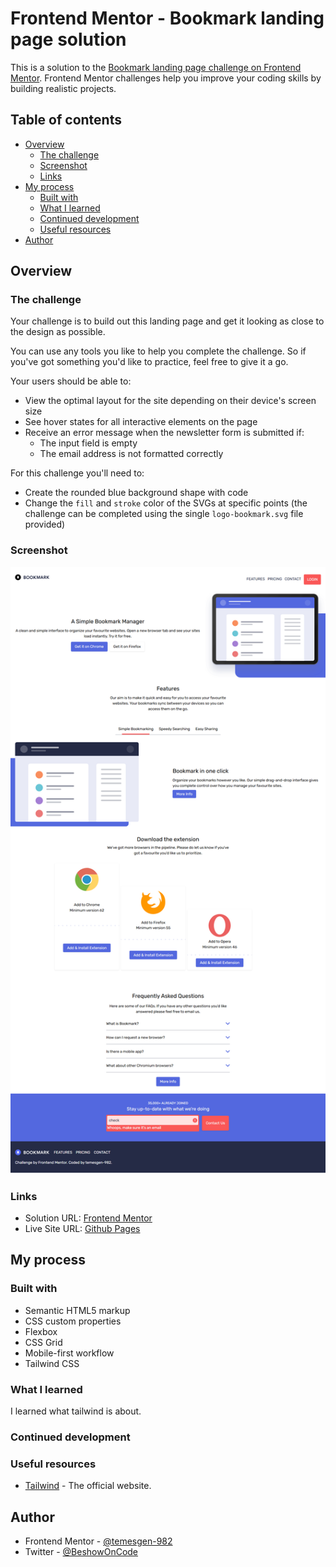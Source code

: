 # Frontend Mentor - Bookmark landing page solution

This is a solution to the [Bookmark landing page challenge on Frontend Mentor](https://www.frontendmentor.io/challenges/bookmark-landing-page-5d0b588a9edda32581d29158). Frontend Mentor challenges help you improve your coding skills by building realistic projects.

## Table of contents

- [Overview](#overview)
  - [The challenge](#the-challenge)
  - [Screenshot](#screenshot)
  - [Links](#links)
- [My process](#my-process)
  - [Built with](#built-with)
  - [What I learned](#what-i-learned)
  - [Continued development](#continued-development)
  - [Useful resources](#useful-resources)
- [Author](#author)

## Overview

### The challenge

Your challenge is to build out this landing page and get it looking as close to the design as possible.

You can use any tools you like to help you complete the challenge. So if you've got something you'd like to practice, feel free to give it a go.

Your users should be able to:

- View the optimal layout for the site depending on their device's screen size
- See hover states for all interactive elements on the page
- Receive an error message when the newsletter form is submitted if:
  - The input field is empty
  - The email address is not formatted correctly

For this challenge you'll need to:

- Create the rounded blue background shape with code
- Change the `fill` and `stroke` color of the SVGs at specific points (the challenge can be completed using the single `logo-bookmark.svg` file provided)

### Screenshot

![](assets/images/screenshot.png)

### Links

- Solution URL: [Frontend Mentor](https://www.frontendmentor.io/solutions/bookmark-landing-page-Iej7bd1vJ-)
- Live Site URL: [Github Pages](https://temesgen-982.github.io/bookmark-landing-page/)

## My process

### Built with

- Semantic HTML5 markup
- CSS custom properties
- Flexbox
- CSS Grid
- Mobile-first workflow
- Tailwind CSS

### What I learned

I learned what tailwind is about.

### Continued development

### Useful resources

- [Tailwind](https://tailwindcss.com/docs/styling-with-utility-classes) - The official website.

## Author

- Frontend Mentor - [@temesgen-982](https://www.frontendmentor.io/profile/temesgen-982)
- Twitter - [@BeshowOnCode](https://x.com/BeshowOnCode)
